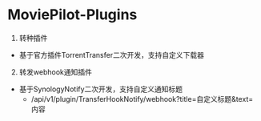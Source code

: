 # MoviePilot-Plugins
1. 转种插件
- 基于官方插件TorrentTransfer二次开发，支持自定义下载器
2. 转发webhook通知插件
- 基于SynologyNotify二次开发，支持自定义通知标题
  - /api/v1/plugin/TransferHookNotify/webhook?title=自定义标题&text=内容